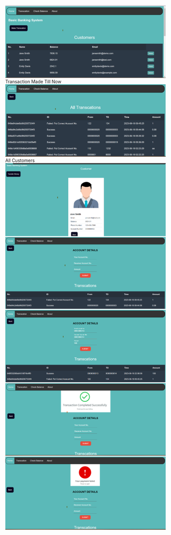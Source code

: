 ![Alt text](Home.png) Transaction Made Till Now ![Alt text](Transaction.png)  All Customers ![Alt text](Customer.png)  ![Alt text](transfer.png) ![Alt text](details.png) ![Alt text](Success.png)  ![Alt text](failed.png) 
